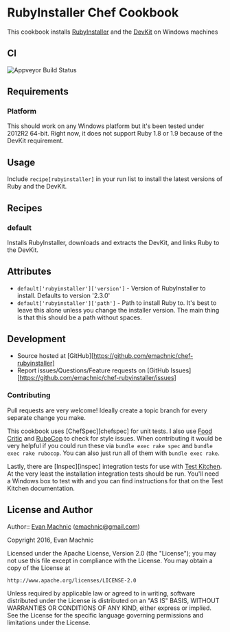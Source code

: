 # RubyInstaller Chef Cookbook

This cookbook installs [RubyInstaller](http://rubyinstaller.org/) and the
[DevKit](https://github.com/oneclick/rubyinstaller/wiki/Development-Kit) on
Windows machines

## CI

![Appveyor Build Status](https://ci.appveyor.com/api/projects/status/github/emachnic/chef-rubyinstaller)

## Requirements

### Platform

This should work on any Windows platform but it's been tested under 2012R2 64-bit.
Right now, it does not support Ruby 1.8 or 1.9 because of the DevKit requirement.

## Usage

Include `recipe[rubyinstaller]` in your run list to install the latest versions of
Ruby and the DevKit.

## Recipes

### default

Installs RubyInstaller, downloads and extracts the DevKit, and links Ruby to the DevKit.

## Attributes

- `default['rubyinstaller']['version']` - Version of RubyInstaller to install. Defaults
to version '2.3.0'
- `default['rubyinstaller']['path']` - Path to install Ruby to. It's best to leave this
alone unless you change the installer version. The main thing is that this should be a
path without spaces.

## Development

* Source hosted at [GitHub][https://github.com/emachnic/chef-rubyinstaller]
* Report issues/Questions/Feature requests on [GitHub Issues][https://github.com/emachnic/chef-rubyinstaller/issues]

### Contributing

Pull requests are very welcome! Ideally create a topic branch for every
separate change you make.

This cookbook uses [ChefSpec][chefspec] for unit tests. I also use [Food
Critic][foodcritic] and [RuboCop][rubocop] to check for style issues.
When contributing it would be very helpful if you could run these via
`bundle exec rake spec` and `bundle exec rake rubocop`. You can also
just run all of them with `bundle exec rake`.

Lastly, there are [Inspec][inspec] integration tests for use
with [Test Kitchen][testkitchen]. At the very least the installation
integration tests should be run. You'll need a Windows box to test with
and you can find instructions for that on the Test Kitchen documentation.

## License and Author

Author:: [Evan Machnic][evanmachnic] (<emachnic@gmail.com>)

Copyright 2016, Evan Machnic

Licensed under the Apache License, Version 2.0 (the "License");
you may not use this file except in compliance with the License.
You may obtain a copy of the License at

    http://www.apache.org/licenses/LICENSE-2.0

Unless required by applicable law or agreed to in writing, software
distributed under the License is distributed on an "AS IS" BASIS,
WITHOUT WARRANTIES OR CONDITIONS OF ANY KIND, either express or implied.
See the License for the specific language governing permissions and
limitations under the License.

[evanmachnic]:        https://github.com/emachnic
[chefsepc]:           https://github.com/sethvargo/chefspec
[foodcritic]:         https://github.com/acrmp/foodcritic
[rubocop]:            https://github.com/bbatsov/rubocop
[serverspec]:         https://github.com/serverspec/serverspec
[testkitchen]:        https://github.com/test-kitchen/test-kitchen
